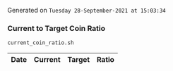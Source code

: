 Generated on `Tuesday 28-September-2021 at 15:03:34`

### Current to Target Coin Ratio
`current_coin_ratio.sh`

Date|Current|Target|Ratio
---|---|---|---
